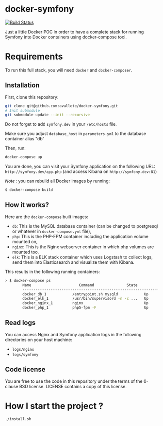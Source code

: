 docker-symfony
==============

[![Build Status](https://secure.travis-ci.org/eko/docker-symfony.png?branch=master)](http://travis-ci.org/eko/docker-symfony)


Just a little Docker POC in order to have a complete stack for running Symfony into Docker containers using docker-compose tool.

# Requirements
To run this full stack, you will need `docker` and `docker-composer`.

## Installation

First, clone this repository:

```bash
git clone git@github.com:avallete/docker-symfony.git
# Init submodule
git submodule update --init --recursive
```

Do not forget to add `symfony.dev` in your `/etc/hosts` file.

Make sure you adjust `database_host` in `parameters.yml` to the database container alias "db"

Then, run:

```bash
docker-compose up
```

You are done, you can visit your Symfony application on the following URL: `http://symfony.dev/app.php` (and access Kibana on `http://symfony.dev:81`)

_Note :_ you can rebuild all Docker images by running:

```bash
$ docker-compose build
```

## How it works?

Here are the `docker-compose` built images:

* `db`: This is the MySQL database container (can be changed to postgresql or whatever in `docker-compose.yml` file),
* `php`: This is the PHP-FPM container including the application volume mounted on,
* `nginx`: This is the Nginx webserver container in which php volumes are mounted too,
* `elk`: This is a ELK stack container which uses Logstash to collect logs, send them into Elasticsearch and visualize them with Kibana.

This results in the following running containers:

```bash
> $ docker-compose ps
        Name                      Command               State              Ports
        -------------------------------------------------------------------------------------------
        docker_db_1            /entrypoint.sh mysqld            Up      0.0.0.0:3306->3306/tcp
        docker_elk_1           /usr/bin/supervisord -n -c ...   Up      0.0.0.0:81->80/tcp
        docker_nginx_1         nginx                            Up      443/tcp, 0.0.0.0:80->80/tcp
        docker_php_1           php5-fpm -F                      Up      9000/tcp
```

## Read logs

You can access Nginx and Symfony application logs in the following directories on your host machine:

* `logs/nginx`
* `logs/symfony`

## Code license

You are free to use the code in this repository under the terms of the 0-clause BSD license. LICENSE contains a copy of this license.

# How I start the project ?
```bash
./install.sh
```

